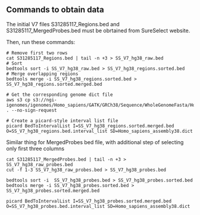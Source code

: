 ## Commands to obtain data

The initial V7 files S31285117_Regions.bed and S31285117_MergedProbes.bed must be obrtained from SureSelect website.

Then, run these commands:

```
# Remove first two rows
cat S31285117_Regions.bed | tail -n +3 > SS_V7_hg38_raw.bed
# Sort
bedtools sort -i SS_V7_hg38_raw.bed > SS_V7_hg38_regions.sorted.bed
# Merge overlapping regions
bedtools merge -i SS_V7_hg38_regions.sorted.bed > SS_V7_hg38_regions.sorted.merged.bed

# Get the corresponding genome dict file
aws s3 cp s3://ngi-igenomes/igenomes/Homo_sapiens/GATK/GRCh38/Sequence/WholeGenomeFasta/Homo_sapiens_assembly38.dict . --no-sign-request

# Create a picard-style interval list file
picard BedToIntervalList I=SS_V7_hg38_regions.sorted.merged.bed O=SS_V7_hg38_regions.bed.interval_list SD=Homo_sapiens_assembly38.dict
```


Similar thing for MergedProbes bed file, with additional step of selecting only first three columns
```
cat S31285117_MergedProbes.bed | tail -n +3 > SS_V7_hg38_raw_probes.bed
cut -f 1-3 SS_V7_hg38_raw_probes.bed > SS_V7_hg38_probes.bed

bedtools sort -i  SS_V7_hg38_probes.bed > SS_V7_hg38_probes.sorted.bed
bedtools merge -i SS_V7_hg38_probes.sorted.bed > SS_V7_hg38_probes.sorted.merged.bed

picard BedToIntervalList I=SS_V7_hg38_probes.sorted.merged.bed O=SS_V7_hg38_probes.bed.interval_list SD=Homo_sapiens_assembly38.dict
```